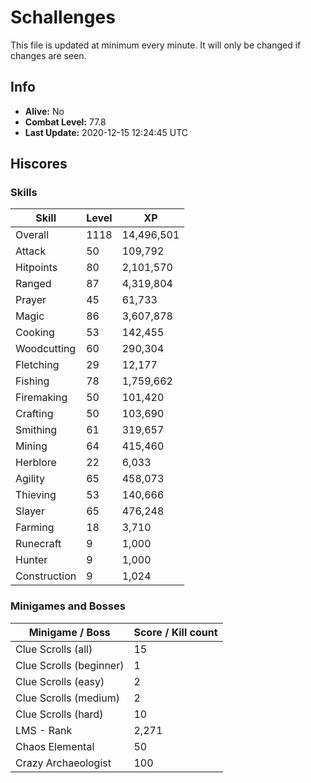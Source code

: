 # Schallenges

This file is updated at minimum every minute. It will only be changed if changes are seen.

## Info

 - **Alive:** No
 - **Combat Level:** 77.8
 - **Last Update:** 2020-12-15 12:24:45 UTC

## Hiscores

### Skills

| Skill | Level | XP |
|--|--|--|
| Overall | 1118 | 14,496,501 |
| Attack | 50 | 109,792 |
| Hitpoints | 80 | 2,101,570 |
| Ranged | 87 | 4,319,804 |
| Prayer | 45 | 61,733 |
| Magic | 86 | 3,607,878 |
| Cooking | 53 | 142,455 |
| Woodcutting | 60 | 290,304 |
| Fletching | 29 | 12,177 |
| Fishing | 78 | 1,759,662 |
| Firemaking | 50 | 101,420 |
| Crafting | 50 | 103,690 |
| Smithing | 61 | 319,657 |
| Mining | 64 | 415,460 |
| Herblore | 22 | 6,033 |
| Agility | 65 | 458,073 |
| Thieving | 53 | 140,666 |
| Slayer | 65 | 476,248 |
| Farming | 18 | 3,710 |
| Runecraft | 9 | 1,000 |
| Hunter | 9 | 1,000 |
| Construction | 9 | 1,024 |

### Minigames and Bosses

| Minigame / Boss | Score / Kill count |
|--|--|
| Clue Scrolls (all) | 15 |
| Clue Scrolls (beginner) | 1 |
| Clue Scrolls (easy) | 2 |
| Clue Scrolls (medium) | 2 |
| Clue Scrolls (hard) | 10 |
| LMS - Rank | 2,271 |
| Chaos Elemental | 50 |
| Crazy Archaeologist | 100 |

